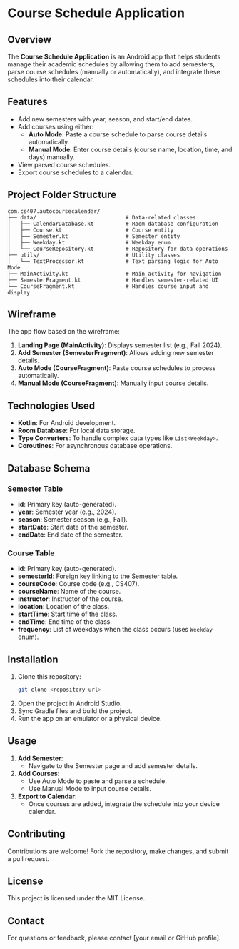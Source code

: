 
# Course Schedule Application

## Overview
The **Course Schedule Application** is an Android app that helps students manage their academic schedules by allowing them to add semesters, parse course schedules (manually or automatically), and integrate these schedules into their calendar.

## Features
- Add new semesters with year, season, and start/end dates.
- Add courses using either:
  - **Auto Mode**: Paste a course schedule to parse course details automatically.
  - **Manual Mode**: Enter course details (course name, location, time, and days) manually.
- View parsed course schedules.
- Export course schedules to a calendar.

## Project Folder Structure
```plaintext
com.cs407.autocoursecalendar/
├── data/                            # Data-related classes
│   ├── CalendarDatabase.kt          # Room database configuration
│   ├── Course.kt                    # Course entity
│   ├── Semester.kt                  # Semester entity
│   ├── Weekday.kt                   # Weekday enum
│   └── CourseRepository.kt          # Repository for data operations
├── utils/                           # Utility classes
│   └── TextProcessor.kt             # Text parsing logic for Auto Mode
├── MainActivity.kt                  # Main activity for navigation
├── SemesterFragment.kt              # Handles semester-related UI
└── CourseFragment.kt                # Handles course input and display
```

## Wireframe
The app flow based on the wireframe:
1. **Landing Page (MainActivity)**: Displays semester list (e.g., Fall 2024).
2. **Add Semester (SemesterFragment)**: Allows adding new semester details.
3. **Auto Mode (CourseFragment)**: Paste course schedules to process automatically.
4. **Manual Mode (CourseFragment)**: Manually input course details.

## Technologies Used
- **Kotlin**: For Android development.
- **Room Database**: For local data storage.
- **Type Converters**: To handle complex data types like `List<Weekday>`.
- **Coroutines**: For asynchronous database operations.

## Database Schema
### Semester Table
- **id**: Primary key (auto-generated).
- **year**: Semester year (e.g., 2024).
- **season**: Semester season (e.g., Fall).
- **startDate**: Start date of the semester.
- **endDate**: End date of the semester.

### Course Table
- **id**: Primary key (auto-generated).
- **semesterId**: Foreign key linking to the Semester table.
- **courseCode**: Course code (e.g., CS407).
- **courseName**: Name of the course.
- **instructor**: Instructor of the course.
- **location**: Location of the class.
- **startTime**: Start time of the class.
- **endTime**: End time of the class.
- **frequency**: List of weekdays when the class occurs (uses `Weekday` enum).

## Installation
1. Clone this repository:
   ```bash
   git clone <repository-url>
   ```
2. Open the project in Android Studio.
3. Sync Gradle files and build the project.
4. Run the app on an emulator or a physical device.

## Usage
1. **Add Semester**:
   - Navigate to the Semester page and add semester details.
2. **Add Courses**:
   - Use Auto Mode to paste and parse a schedule.
   - Use Manual Mode to input course details.
3. **Export to Calendar**:
   - Once courses are added, integrate the schedule into your device calendar.

## Contributing
Contributions are welcome! Fork the repository, make changes, and submit a pull request.

## License
This project is licensed under the MIT License.

## Contact
For questions or feedback, please contact [your email or GitHub profile].
